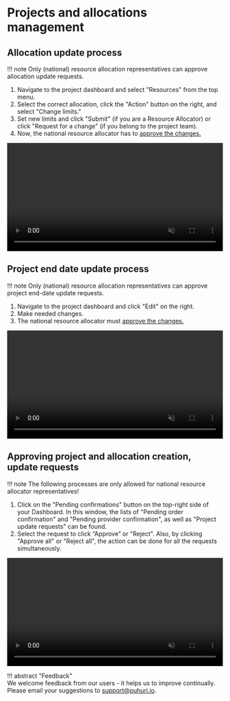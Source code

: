 # Projects and allocations management

## Allocation update process

!!! note
    Only (national) resource allocation representatives can approve allocation update requests. 

1. Navigate to the project dashboard and select "Resources" from the top menu.
2. Select the correct allocation, click the "Action" button on the right, and select "Change limits."
3. Set new limits and click "Submit" (if you are a Resource Allocator) or click "Request for a change" (if you belong to the project team).
4. Now, the national resource allocator has to [approve the changes.](#approving-project-and-allocation-creation-update-requests)

<video controls width="100%" autoplay="true" muted loop >
  <source src="../../../assets/videos/allocation_update.mp4" type="video/mp4">
</video>

## Project end date update process

!!! note
    Only (national) resource allocation representatives can approve project end-date update requests. 

1. Navigate to the project dashboard and click "Edit" on the right.
2. Make needed changes.
3. The national resource allocator must [approve the changes.](#approving-project-and-allocation-creation-update-requests)

<video controls width="100%" autoplay="true" muted loop >
  <source src="../../../assets/videos/how_to_update_project_end_date.mp4" type="video/mp4">
</video>


## Approving project and allocation creation, update requests

!!! note
    The following processes are only allowed for national resource allocator representatives!

1. Click on  the "Pending confirmations" button on the top-right side of your Dashboard. In this window, the lists of "Pending order confirmation" and "Pending provider confirmation", as well as "Project update requests" can be found.
2. Select the request to click “Approve” or "Reject". Also, by clicking "Approve all" or "Reject all", the action can be done for all the requests simultaneously.

<video controls width="100%" autoplay="true" muted loop >
  <source src="../../../assets/videos/approval.mp4" type="video/mp4">
</video>



!!! abstract "Feedback"   
    We welcome feedback from our users - it helps us to improve continually. Please email your suggestions to [support@puhuri.io](mailto:support@puhuri.io).
